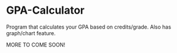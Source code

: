 # GPA-Calculator
Program that calculates your GPA based on credits/grade. Also has graph/chart feature. 

MORE TO COME SOON!
